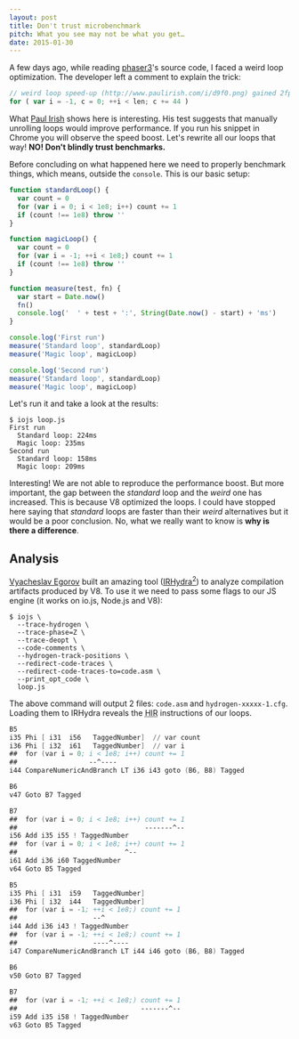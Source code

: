 ```yaml
---
layout: post
title: Don't trust microbenchmark
pitch: What you see may not be what you get…
date: 2015-01-30
---
```


A few days ago, while reading [phaser3](https://github.com/photonstorm/phaser3)'s source code, I faced a weird loop optimization. The developer left a comment to explain the trick:

```js
// weird loop speed-up (http://www.paulirish.com/i/d9f0.png) gained 2fps on my rig!
for ( var i = -1, c = 0; ++i < len; c += 44 )
```

What [Paul Irish](http://www.paulirish.com) shows here is interesting. His test suggests that manually unrolling loops would improve performance. If you run his snippet in Chrome you will observe the speed boost. Let's rewrite all our loops that way! **NO! Don't blindly trust benchmarks.**

Before concluding on what happened here we need to properly benchmark things, which means, outside the `console`. This is our basic setup:

```js
function standardLoop() {
  var count = 0
  for (var i = 0; i < 1e8; i++) count += 1
  if (count !== 1e8) throw ''
}

function magicLoop() {
  var count = 0
  for (var i = -1; ++i < 1e8;) count += 1
  if (count !== 1e8) throw ''
}

function measure(test, fn) {
  var start = Date.now()
  fn()
  console.log('  ' + test + ':', String(Date.now() - start) + 'ms')
}

console.log('First run')
measure('Standard loop', standardLoop)
measure('Magic loop', magicLoop)

console.log('Second run')
measure('Standard loop', standardLoop)
measure('Magic loop', magicLoop)
```

Let's run it and take a look at the results:

    $ iojs loop.js
    First run
      Standard loop: 224ms
      Magic loop: 235ms
    Second run
      Standard loop: 158ms
      Magic loop: 209ms

Interesting! We are not able to reproduce the performance boost. But more important, the gap between the _standard_ loop and the _weird_ one has increased. This is because V8 optimized the loops. I could have stopped here saying that _standard_ loops are faster than their _weird_ alternatives but it would be a poor conclusion. No, what we really want to know is **why is there a difference**.

## Analysis

[Vyacheslav Egorov](http://mrale.ph) built an amazing tool ([IRHydra<sup>2</sup>](http://mrale.ph/irhydra/2/)) to analyze compilation artifacts produced by V8. To use it we need to pass some flags to our JS engine (it works on io.js, Node.js and V8):

    $ iojs \
      --trace-hydrogen \
      --trace-phase=Z \
      --trace-deopt \
      --code-comments \
      --hydrogen-track-positions \
      --redirect-code-traces \
      --redirect-code-traces-to=code.asm \
      --print_opt_code \
      loop.js

The above command will output 2 files: `code.asm` and `hydrogen-xxxxx-1.cfg`. Loading them to IRHydra reveals the <abbr title="Hydrogen Intermediate Representation">HIR</abbr> instructions of our loops.

```asm
B5
i35 Phi [ i31  i56   TaggedNumber]  // var count
i36 Phi [ i32  i61   TaggedNumber]  // var i
##  for (var i = 0; i < 1e8; i++) count += 1
##                  --^----
i44 CompareNumericAndBranch LT i36 i43 goto (B6, B8) Tagged  

B6
v47 Goto B7 Tagged  

B7
##  for (var i = 0; i < 1e8; i++) count += 1
##                                -------^--
i56 Add i35 i55 ! TaggedNumber
##  for (var i = 0; i < 1e8; i++) count += 1
##                           ^--
i61 Add i36 i60 TaggedNumber  
v64 Goto B5 Tagged 
```

```asm
B5
i35 Phi [ i31  i59   TaggedNumber]
i36 Phi [ i32  i44   TaggedNumber]
##  for (var i = -1; ++i < 1e8;) count += 1
##                   --^
i44 Add i36 i43 ! TaggedNumber  
##  for (var i = -1; ++i < 1e8;) count += 1
##                   ----^----
i47 CompareNumericAndBranch LT i44 i46 goto (B6, B8) Tagged  

B6
v50 Goto B7 Tagged  
 
B7
##  for (var i = -1; ++i < 1e8;) count += 1
##                               -------^--
i59 Add i35 i58 ! TaggedNumber  
v63 Goto B5 Tagged  
```
